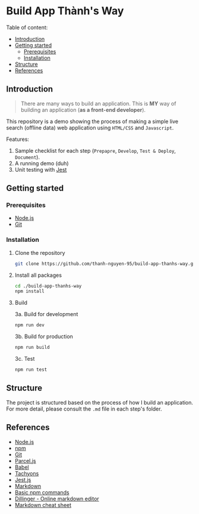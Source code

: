 # Build App Thành's Way

Table of content:

- [Introduction](#intro)
- [Getting started](#get-started)
  - [Prerequisites](#prerequisites)
  - [Installation](#installation)
- [Structure](#structure)
- [References](#references)

## Introduction <div id="#intro"></div>

> There are many ways to build an application. This is **MY** way of building an application (**as a front-end developer**).

This repository is a demo showing the process of making a simple live search (offline data) web application using `HTML/CSS` and `Javascript`.

Features:

1. Sample checklist for each step (`Prepapre`, `Develop`, `Test & Deploy`, `Document`).
2. A running demo (duh)
3. Unit testing with [Jest][jest]

<div id="#get-started"></div>

## Getting started

### Prerequisites <div id="#prerequisites"></div>

- [Node.js](https://nodejs.org)
- [Git](https://git-scm.com/)

### Installation <div id="#installation"></div>

1. Clone the repository

   ```sh
   git clone https://github.com/thanh-nguyen-95/build-app-thanhs-way.git
   ```

2. Install all packages

   ```sh
   cd ./build-app-thanhs-way
   npm install
   ```

3. Build

   3a. Build for development

   ```sh
   npm run dev
   ```

   3b. Build for production

   ```sh
   npm run build
   ```

   3c. Test

   ```sh
   npm run test
   ```

## Structure <div id="#structure"></div>

The project is structured based on the process of how I build an application. For more detail, please consult the `.md` file in each step's folder.

## References <div id="#references"></div>

- [Node.js](https://nodejs.org)
- [npm](https://www.npmjs.com)
- [Git](https://git-scm.com/)
- [Parcel.js](https://parceljs.org)
- [Babel](https://babeljs.io/)
- [Tachyons](http://tachyons.io)
- [Jest.js](https://jestjs.io)
- [Markdown](https://daringfireball.net/projects/markdown/)
- [Basic npm commands](http://dreamerslab.com/blog/en/npm-basic-commands/)
- [Dillinger - Online markdown editor](https://dillinger.io/)
- [Markdown cheat sheet](https://github.com/adam-p/markdown-here/wiki/Markdown-Cheatsheet)

[jest]: https://jestjs.io
